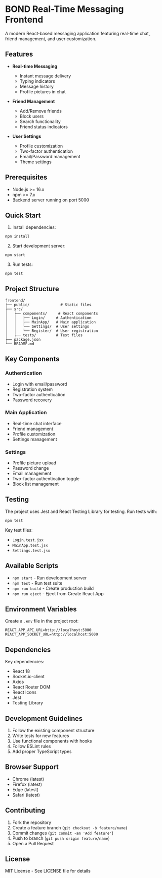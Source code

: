 # BOND Real-Time Messaging Frontend

A modern React-based messaging application featuring real-time chat, friend management, and user customization.

## Features

- **Real-time Messaging**
  - Instant message delivery
  - Typing indicators
  - Message history
  - Profile pictures in chat

- **Friend Management**
  - Add/Remove friends
  - Block users
  - Search functionality
  - Friend status indicators

- **User Settings**
  - Profile customization
  - Two-factor authentication
  - Email/Password management
  - Theme settings

## Prerequisites

- Node.js >= 16.x
- npm >= 7.x
- Backend server running on port 5000

## Quick Start

1. Install dependencies:
```bash
npm install
```

2. Start development server:
```bash
npm start
```

3. Run tests:
```bash
npm test
```

## Project Structure

```
frontend/
├── public/              # Static files
├── src/
│   ├── components/     # React components
│   │   ├── Login/     # Authentication
│   │   ├── MainApp/   # Main application
│   │   └── Settings/  # User settings
│   │   └── Register/  # User registration
│   ├── tests/         # Test files
├── package.json
└── README.md
```

## Key Components

### Authentication
- Login with email/password
- Registration system
- Two-factor authentication
- Password recovery

### Main Application
- Real-time chat interface
- Friend management
- Profile customization
- Settings management

### Settings
- Profile picture upload
- Password change
- Email management
- Two-factor authentication toggle
- Block list management

## Testing

The project uses Jest and React Testing Library for testing. Run tests with:

```bash
npm test
```

Key test files:
- `Login.test.jsx`
- `MainApp.test.jsx`
- `Settings.test.jsx`

## Available Scripts

- `npm start` - Run development server
- `npm test` - Run test suite
- `npm run build` - Create production build
- `npm run eject` - Eject from Create React App

## Environment Variables

Create a `.env` file in the project root:

```env
REACT_APP_API_URL=http://localhost:5000
REACT_APP_SOCKET_URL=http://localhost:5000
```

## Dependencies

Key dependencies:
- React 18
- Socket.io-client
- Axios
- React Router DOM
- React Icons
- Jest
- Testing Library

## Development Guidelines

1. Follow the existing component structure
2. Write tests for new features
3. Use functional components with hooks
4. Follow ESLint rules
5. Add proper TypeScript types

## Browser Support

- Chrome (latest)
- Firefox (latest)
- Edge (latest)
- Safari (latest)

## Contributing

1. Fork the repository
2. Create a feature branch (`git checkout -b feature/name`)
3. Commit changes (`git commit -am 'Add feature'`)
4. Push to branch (`git push origin feature/name`)
5. Open a Pull Request

## License

MIT License - See LICENSE file for details